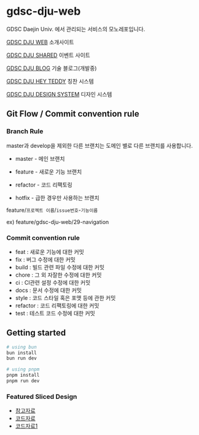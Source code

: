 # gdsc-dju-web

GDSC Daejin Univ. 에서 관리되는 서비스의 모노레포입니다.

<!-- [Notion](https://excessive-cheddar-885.notion.site/GDSC-DJU-WebService-90f5f4d029414777a982623fb240db04) -->

[GDSC DJU WEB](https://gdscdju.dev) 소개사이트

[GDSC DJU SHARED](https://shared.gdsc-dju.com) 이벤트 사이트

[GDSC DJU BLOG](https://blog.gdsc-dju.com) 기술 블로그(개발중)

[GDSC DJU HEY TEDDY](https://teddy.gdsc-dju.com) 칭찬 시스템

[GDSC DJU DESIGN SYSTEM](https://design.gdsc-dju.com) 디자인 시스템

## Git Flow / Commit convention rule

### Branch Rule

master과 develop을 제외한 다른 브랜치는 도메인 별로 다른 브랜치를 사용합니다.

- master - 메인 브랜치

- feature - 새로운 기능 브랜치

- refactor - 코드 리팩토링

- hotfix - 급한 경우만 사용하는 브랜치

feature/`프로젝트 이름`/`issue번호`-`기능이름`

ex) feature/gdsc-dju-web/29-navigation

### Commit convention rule

- feat : 새로운 기능에 대한 커밋
- fix : 버그 수정에 대한 커밋
- build : 빌드 관련 파일 수정에 대한 커밋
- chore : 그 외 자잘한 수정에 대한 커밋
- ci : CI관련 설정 수정에 대한 커밋
- docs : 문서 수정에 대한 커밋
- style : 코드 스타일 혹은 포맷 등에 관한 커밋
- refactor : 코드 리팩토링에 대한 커밋
- test : 테스트 코드 수정에 대한 커밋

## Getting started

```bash
# using bun
bun install
bun run dev

# using pnpm
pnpm install
pnpm run dev
```

### Featured Sliced Design

- [참고자료](https://dev.to/m_midas/feature-sliced-design-the-best-frontend-architecture-4noj)
- [코드자료](https://github.com/falkomerr/falkchat)
- [코드자료1](https://github.com/Shiyan7/kinomore-v2)
